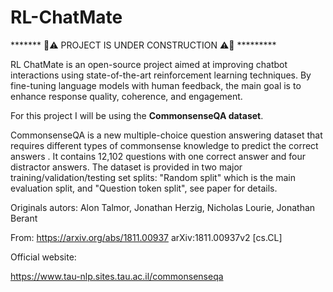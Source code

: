 # RL-ChatMate

******* 🚧⚠️ PROJECT IS UNDER CONSTRUCTION ⚠️🚧 *********


RL ChatMate is an open-source project aimed at improving chatbot interactions using state-of-the-art reinforcement learning techniques. By fine-tuning language models with human feedback, the main goal is to enhance response quality, coherence, and engagement.

For this project I will be using the **CommonsenseQA dataset**.

CommonsenseQA is a new multiple-choice question answering dataset that requires different types of commonsense knowledge to predict the correct answers . It contains 12,102 questions with one correct answer and four distractor answers.  The dataset is provided in two major training/validation/testing set splits: "Random split" which is the main evaluation split, and "Question token split", see paper for details.

Originals autors: 
Alon Talmor, Jonathan Herzig, Nicholas Lourie, Jonathan Berant 

From: https://arxiv.org/abs/1811.00937
arXiv:1811.00937v2 [cs.CL]

Official website:

https://www.tau-nlp.sites.tau.ac.il/commonsenseqa
